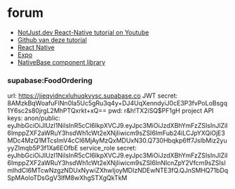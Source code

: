 # forum

- [NotJust.dev React-Native tutorial on Youtube](https://www.youtube.com/watch?v=rIYzLhkG9TA)
- [Github van deze tutorial](https://github.com/notJust-dev/FoodOrdering)
- [React Native](https://reactnative.dev/)
- [Expo](http://docs.expo.dev)
- [NativeBase component library](https://nativebase.io/)


### supabase:FoodOrdering
url: https://jieqvidncxluhuqkvysc.supabase.co
JWT secret: 8AMzkBqWoafuFINn0la5Uc5gRu3q4y+DJ4UqXenndyiJ0cE3P3fvPoLoBsgq1Y6sc2s80jrgL2MhPTQxrkt+xQ==
pwd: r&h!TX2iSQ$PF1gH
project API keys:
anon/public: eyJhbGciOiJIUzI1NiIsInR5cCI6IkpXVCJ9.eyJpc3MiOiJzdXBhYmFzZSIsInJlZiI6ImppZXF2aWRuY3hsdWh1cWt2eXNjIiwicm9sZSI6ImFub24iLCJpYXQiOjE3MDc4MzQ1MTcsImV4cCI6MjAyMzQxMDUxN30.Q730Hbqkp6ff7JsIbMiz2yuyyZImqb5P3f1Xa6EOfbE
service_role secret: eyJhbGciOiJIUzI1NiIsInR5cCI6IkpXVCJ9.eyJpc3MiOiJzdXBhYmFzZSIsInJlZiI6ImppZXF2aWRuY3hsdWh1cWt2eXNjIiwicm9sZSI6InNlcnZpY2Vfcm9sZSIsImlhdCI6MTcwNzgzNDUxNywiZXhwIjoyMDIzNDEwNTE3fQ.QJnSMHQ71bDqSpMAoloTDsGgV3lfM8wXhgSTXgQkTkM

